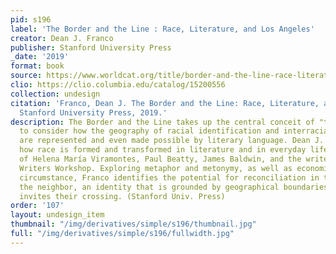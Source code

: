 ```yaml
---
pid: s196
label: 'The Border and the Line : Race, Literature, and Los Angeles'
creator: Dean J. Franco
publisher: Stanford University Press
_date: '2019'
format: book
source: https://www.worldcat.org/title/border-and-the-line-race-literature-and-los-angeles/oclc/1198931577&referer=brief_results
clio: https://clio.columbia.edu/catalog/15200556
collection: undesign
citation: 'Franco, Dean J. The Border and the Line: Race, Literature, and Los Angeles.
  Stanford University Press, 2019.'
description: The Border and the Line takes up the central conceit of "the neighbor"
  to consider how the geography of racial identification and interracial encounters
  are represented and even made possible by literary language. Dean J. Franco probes
  how race is formed and transformed in literature and in everyday life, in the works
  of Helena María Viramontes, Paul Beatty, James Baldwin, and the writers of the Watts
  Writers Workshop. Exploring metaphor and metonymy, as well as economic and political
  circumstance, Franco identifies the potential for reconciliation in the figure of
  the neighbor, an identity that is grounded by geographical boundaries and which
  invites their crossing. (Stanford Univ. Press)
order: '107'
layout: undesign_item
thumbnail: "/img/derivatives/simple/s196/thumbnail.jpg"
full: "/img/derivatives/simple/s196/fullwidth.jpg"
---
```

